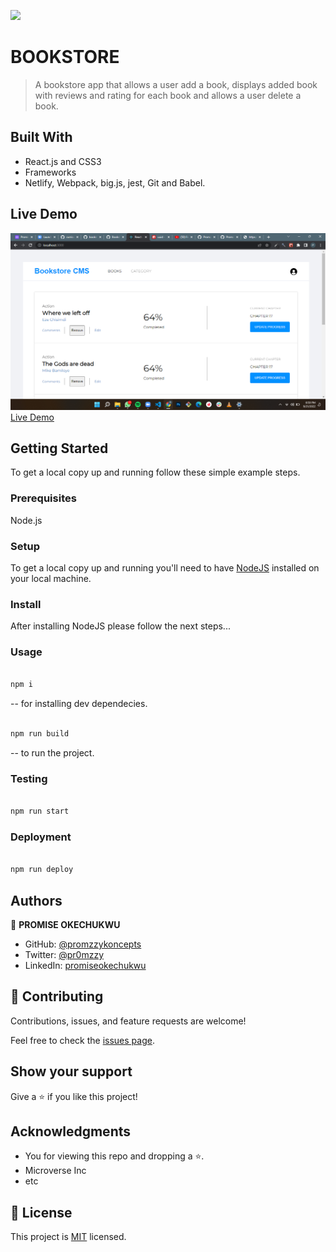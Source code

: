 ![](https://img.shields.io/badge/Microverse-blueviolet)

# BOOKSTORE

> A bookstore app that allows a user add a book, displays added book with reviews and rating for each book and allows a user delete a book.

## Built With

- React.js and CSS3
- Frameworks
- Netlify, Webpack, big.js, jest, Git and Babel.

## Live Demo

<img src="./Screenshot.png" width='600px'></img>
<br/>
[Live Demo](https://bookstore-redux.netlify.app/)

## Getting Started

To get a local copy up and running follow these simple example steps.

### Prerequisites

Node.js

### Setup

To get a local copy up and running you'll need to have [NodeJS](https://nodejs.org/en/download/) installed on your local machine.

### Install

After installing NodeJS please follow the next steps...

### Usage

```bash

npm i

```

-- for installing dev dependecies.

```bash

npm run build

```

-- to run the project.

### Testing

```bash

npm run start

```

### Deployment

```bash

npm run deploy

```

## Authors

👤 **PROMISE OKECHUKWU**

- GitHub: [@promzzykoncepts](https://github.com/PromzzyKoncepts)
- Twitter: [@pr0mzzy](https://twitter.com/prOmzzy)
- LinkedIn: [promiseokechukwu](https://linkedin.com/in/promiseokechukwu)

## 🤝 Contributing

Contributions, issues, and feature requests are welcome!

Feel free to check the [issues page](../../issues/).

## Show your support

Give a ⭐️ if you like this project!

## Acknowledgments

- You for viewing this repo and dropping a ⭐️.
- Microverse Inc
- etc

## 📝 License

This project is [MIT](./MIT.md) licensed.
